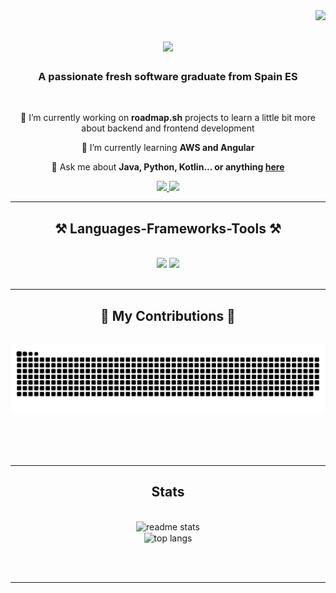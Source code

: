 <img align="right" src="https://visitor-badge.laobi.icu/badge?page_id=diegarlin.diegarlin" />

<h1 align="center">
    <img src="https://readme-typing-svg.herokuapp.com/?font=Righteous&size=35&center=true&vCenter=true&width=500&height=70&duration=4000&lines=Hi+There!+👋;+I'm+Diego+Linares!;" />
</h1>

<h3 align="center">A passionate fresh software graduate from Spain ES</h3>

<br/>

<div align="center">
 
 🔭 I’m currently working on **roadmap.sh** projects to learn a little bit more about backend and frontend development
 
 🌱 I’m currently learning **AWS and Angular**

💬 Ask me about **Java, Python, Kotlin... or anything [here](https://github.com/diegarlin/diegarlin/issues)**

 </div>
 
<div align="center"> 
  <a href="mailto:garcialinaresdiego@gmail.com">
    <img src="https://img.shields.io/badge/Gmail-333333?style=for-the-badge&logo=gmail&logoColor=red" />
  </a>
  <a href="https://www.linkedin.com/in/diegarlin/" target="_blank">
    <img src="https://img.shields.io/badge/LinkedIn-0077B5?style=for-the-badge&logo=linkedin&logoColor=white" target="_blank" />
  </a>
<!--   <a href="https://salesp07.github.io" target="_blank">
     <img src="https://img.shields.io/badge/Portfolio-FF5722?style=for-the-badge&logo=todoist&logoColor=white" target="_blank" />  sqlite, safari, google-chrome are other good icon options 
  </a> -->
</div>

 <hr/>
 
<h2 align="center">⚒️ Languages-Frameworks-Tools ⚒️</h2>
<br/>
<div align="center">
    <img src="https://skillicons.dev/icons?i=react,bootstrap,html,css,vscode,github,figma,git,r,kotlin" />
    <img src="https://skillicons.dev/icons?i=nodejs,python,javascript,express,mongodb,java,mysql,flask,spring" /><br>
</div>

<br/>
<hr/>

<div align="center">
  <h2>🐍 My Contributions 🐍</h2>
  <br>
  <img alt="snake eating my contributions" src="https://raw.githubusercontent.com/diegarlin/diegarlin/output/github-contribution-grid-snake.svg" />
  
  <br/><br/><br/>
</div>

<hr/>

<h2 align="center"> Stats </h2>
<br>
<div align=center>
  <img width=390 src="https://github-readme-stats.vercel.app/api?username=diegarlin&show=reviews&show_icons=true&theme=ayu-mirage" alt="readme stats" />
  <br/>
  <img width=325 align="center" src="https://github-readme-stats.vercel.app/api/top-langs/?username=diegarlin&langs_count=8&layout=compact&theme=ayu-mirage&border_radius=10&size_weight=0.5&count_weight=0.5&exclude_repo=github-readme-stats" alt="top langs" />
</div>

<br/><br/>

<hr/>
